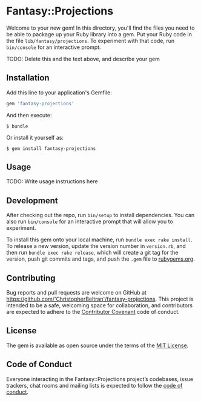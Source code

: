 # Fantasy::Projections

Welcome to your new gem! In this directory, you'll find the files you need to be able to package up your Ruby library into a gem. Put your Ruby code in the file `lib/fantasy/projections`. To experiment with that code, run `bin/console` for an interactive prompt.

TODO: Delete this and the text above, and describe your gem

## Installation

Add this line to your application's Gemfile:

```ruby
gem 'fantasy-projections'
```

And then execute:

    $ bundle

Or install it yourself as:

    $ gem install fantasy-projections

## Usage

TODO: Write usage instructions here

## Development

After checking out the repo, run `bin/setup` to install dependencies. You can also run `bin/console` for an interactive prompt that will allow you to experiment.

To install this gem onto your local machine, run `bundle exec rake install`. To release a new version, update the version number in `version.rb`, and then run `bundle exec rake release`, which will create a git tag for the version, push git commits and tags, and push the `.gem` file to [rubygems.org](https://rubygems.org).

## Contributing

Bug reports and pull requests are welcome on GitHub at https://github.com/'ChristopherBeltran'/fantasy-projections. This project is intended to be a safe, welcoming space for collaboration, and contributors are expected to adhere to the [Contributor Covenant](http://contributor-covenant.org) code of conduct.

## License

The gem is available as open source under the terms of the [MIT License](https://opensource.org/licenses/MIT).

## Code of Conduct

Everyone interacting in the Fantasy::Projections project’s codebases, issue trackers, chat rooms and mailing lists is expected to follow the [code of conduct](https://github.com/'ChristopherBeltran'/fantasy-projections/blob/master/CODE_OF_CONDUCT.md).
